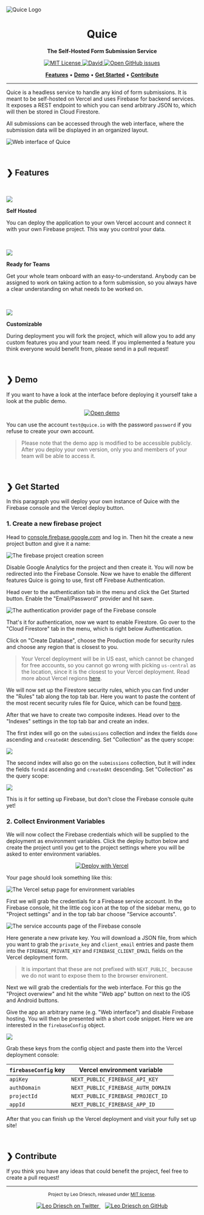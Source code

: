 <img src="./assets/github-banner.png" alt="Quice Logo">

<h1 align="center">Quice</h1>
<p align="center">
    <strong>The Self-Hosted Form Submission Service</strong>
</p>
<p align="center">
    <a href="https://github.com/leodr/quice/blob/main/LICENSE">
        <img alt="MIT License" src="https://img.shields.io/github/license/leodr/quice?color=%23A855F7&labelColor=%2327272A&style=for-the-badge">
    </a>
    <a href="https://github.com/leodr/quice/blob/main/package.json">
        <img alt="David" src="https://img.shields.io/david/leodr/quice?color=%236366F1&labelColor=%2327272A&style=for-the-badge">
    </a>
    <a href="https://github.com/leodr/quice/issues">
        <img alt="Open GitHub issues" src="https://img.shields.io/github/issues/leodr/quice?color=%2310B981&labelColor=%2327272A&style=for-the-badge">
    </a>
</p>
<p align="center">
    <a href="#-features"><b>Features</b></a>
    <span>  •  </span>
    <a href="#-demo"><b>Demo</b></a>
    <span>  •  </span>
    <a href="#-get-started"><b>Get Started</b></a>  
    <span>  •  </span>
    <a href="#-contribute"><b>Contribute</b></a>
</p>

---

Quice is a headless service to handle any kind of form submissions. It is meant
to be self-hosted on Vercel and uses Firebase for backend services. It exposes a
REST endpoint to which you can send arbitrary JSON to, which will then be stored
in Cloud Firestore.

All submissions can be accessed through the web interface, where the submission
data will be displayed in an organized layout.

![Web interface of Quice](./assets/screenshot.png)

<br />

## ❯ Features

<br />

![](./assets/icons/server.svg)

**Self Hosted**

You can deploy the application to your own Vercel account and connect it with
your own Firebase project. This way you control your data.

<br />

![](./assets/icons/users.svg)

**Ready for Teams**

Get your whole team onboard with an easy-to-understand. Anybody can be assigned
to work on taking action to a form submission, so you always have a clear
understanding on what needs to be worked on.

<br />

![](./assets/icons/edit.svg)

**Customizable**

During deployment you will fork the project, which will allow you to add any
custom features you and your team need. If you implemented a feature you think
everyone would benefit from, please send in a pull request!

<br />

## ❯ Demo

If you want to have a look at the interface before deploying it yourself take a
look at the public demo.

<p align="center">
    <a href="https://quice.io">
        <img alt="Open demo" src="./assets/demo-button.svg"/>
    </a>
</p>

You can use the account `test@quice.io` with the password `password` if you
refuse to create your own account.

> Please note that the demo app is modified to be accessible publicly. After you
> deploy your own version, only you and members of your team will be able to
> access it.

<br />

## ❯ Get Started

In this paragraph you will deploy your own instance of Quice with the Firebase
console and the Vercel deploy button.

### 1. Create a new firebase project

Head to [console.firebase.google.com](https://console.firebase.google.com/) and
log in. Then hit the create a new project button and give it a name:

![The firebase project creation screen](./assets/setup/project-creation.png)

Disable Google Analytics for the project and then create it. You will now be
redirected into the Firebase Console. Now we have to enable the different
features Quice is going to use, first off Firebase Authentication.

Head over to the authentication tab in the menu and click the Get Started
button. Enable the "Email/Password" provider and hit save.

![The authentication provider page of the Firebase console](./assets/setup/enable-auth.png)

That's it for authentication, now we want to enable Firestore. Go over to the
"Cloud Firestore" tab in the menu, which is right below Authentication.

Click on "Create Database", choose the Production mode for security rules and
choose any region that is closest to you.

> Your Vercel deployment will be in US east, which cannot be changed for free
> accounts, so you cannot go wrong with picking `us-central` as the location,
> since it is the closest to your Vercel deployment. Read more about Vercel
> regions [here](https://vercel.com/docs/edge-network/regions).

We will now set up the Firestore security rules, which you can find under the
"Rules" tab along the top tab bar. Here you want to paste the content of the
most recent security rules file for Quice, which can be found
[here](https://github.com/leodr/quice/blob/main/firebase/firestore.rules).

After that we have to create two composite indexes. Head over to the "Indexes"
settings in the top tab bar and create an index.

The first index will go on the `submissions` collection and index the fields
`done` ascending and `createdAt` descending. Set "Collection" as the query
scope:

![](./assets/setup/index-1.png)

The second index will also go on the `submissions` collection, but it will index
the fields `formId` ascending and `createdAt` descending. Set "Collection" as
the query scope:

![](./assets/setup/index-2.png)

This is it for setting up Firebase, but don't close the Firebase console quite
yet!

### 2. Collect Environment Variables

We will now collect the Firebase credentials which will be supplied to the
deployment as environment variables. Click the deploy button below and create
the project until you get to the project settings where you will be asked to
enter environment variables.

<p align="center">
    <a href="https://vercel.com/new/git/external?repository-url=https%3A%2F%2Fgithub.com%2Fleodr%2Fquice%2Ftree%2Fmain&env=NEXT_PUBLIC_FIREBASE_API_KEY,NEXT_PUBLIC_FIREBASE_AUTH_DOMAIN,NEXT_PUBLIC_FIREBASE_PROJECT_ID,NEXT_PUBLIC_FIREBASE_APP_ID,FIREBASE_PRIVATE_KEY,FIREBASE_CLIENT_EMAIL&envDescription=These%20are%20API%20keys%20needed%20for%20Firebase.%20The%20ones%20prefixed%20with%20%60NEXT_PUBLIC_%60%20are%20retrieved%20by%20adding%20a%20web%20project%20in%20the%20Firebase%20console%2C%20the%20other%20require%20creating%20a%20Firebase%20service%20account.&project-name=quice&repo-name=quice&demo-title=Quice%20Demo&demo-description=A%20publicly%20available%20demo%20of%20the%20the%20headless%20form%20submission%20service.&demo-url=https%3A%2F%2Fquice.io%2F&demo-image=https%3A%2F%2Fibb.co%2F59P1sQR"><img src="https://vercel.com/button" alt="Deploy with Vercel"/></a>
</p>

Your page should look something like this:

![The Vercel setup page for environment variables](./assets/setup/vercel-env-variables.png)

First we will grab the credentials for a Firebase service account. In the
Firebase console, hit the little cog icon at the top of the sidebar menu, go to
"Project settings" and in the top tab bar choose "Service accounts".

![The service accounts page of the Firebase console](./assets/setup/firebase-service-account.png)

Here generate a new private key. You will download a JSON file, from which you
want to grab the `private_key` and `client_email` entries and paste them into
the `FIREBASE_PRIVATE_KEY` and `FIREBASE_CLIENT_EMAIL` fields on the Vercel
deployment form.

> It is important that these are not prefixed with `NEXT_PUBLIC_` because we do
> not want to expose them to the browser environent.

Next we will grab the credentials for the web interface. For this go the
"Project overwiew" and hit the white "Web app" button on next to the iOS and
Android buttons.

Give the app an arbitrary name (e.g. "Web interface") and disable Firebase
hosting. You will then be presented with a short code snippet. Here we are
interested in the `firebaseConfig` object.

![](./assets/setup/web-app-credentials.png)

Grab these keys from the config object and paste them into the Vercel deployment
console:

| `firebaseConfig` key | Vercel environment variable        |
| -------------------- | ---------------------------------- |
| `apiKey`             | `NEXT_PUBLIC_FIREBASE_API_KEY`     |
| `authDomain`         | `NEXT_PUBLIC_FIREBASE_AUTH_DOMAIN` |
| `projectId`          | `NEXT_PUBLIC_FIREBASE_PROJECT_ID`  |
| `appId`              | `NEXT_PUBLIC_FIREBASE_APP_ID`      |

After that you can finish up the Vercel deployment and visit your fully set up
site!

<br />

## ❯ Contribute

If you think you have any ideas that could benefit the project, feel free to
create a pull request!

---

<p align="center">
    <sub>
        Project by Leo Driesch, released under <a href="https://github.com/leodr/quice/blob/main/LICENSE">MIT license</a>.
    </sub>
</p>
<p align="center">
    <a href="https://twitter.com/leodriesch">
        <img alt="Leo Driesch on Twitter" src="./assets/icons/twitter.svg">
    </a>
    &nbsp;&nbsp;
    <a href="https://github.com/leodr">
        <img alt="Leo Driesch on GitHub" src="./assets/icons/github.svg">
    </a>
</p>
